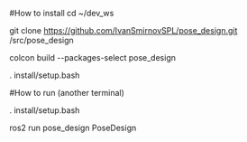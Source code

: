 #How to install
cd ~/dev_ws

git clone https://github.com/IvanSmirnovSPL/pose_design.git /src/pose_design

colcon build --packages-select pose_design

. install/setup.bash

#How to run (another terminal)

. install/setup.bash

ros2 run pose_design PoseDesign
